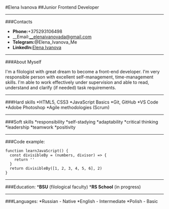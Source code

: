 #Elena Ivanova
##Junior Frontend Developer


*****

###Contacts
* __Phone:__+375293106498
* __Email:__elenaivanovada@gmail.com
* __Telegram:__@Elena_Ivanova_Me
* __LinkedIn:__[Elena Ivanova](https://www.linkedin.com/in/%D0%B5%D0%BB%D0%B5%D0%BD%D0%B0-%D0%B8%D0%B2%D0%B0%D0%BD%D0%BE%D0%B2%D0%B0-923648250/?msgControlName=view_message_button&msgConversationId=2-M2YxZTI1NmUtYWQ5Ny00M2U5LWFkZDAtZjAzYmQ4YWI2M2VlXzAxMg%3D%3D&msgOverlay=true)


*****

###About Myself

I'm a filologist with great dream to become a front-end developer. I'm very responsible person with excellent self-management, time-management skills. I'm able to work effectively under supervision and able to read, understand and clarify (if needed) task requirements.


*******

###Hard skills
*HTML5, CSS3
*JavaScript Basics
*Git, GitHub
*VS Code
*Adobe Photoshop
*Agile methodologies (Scrum)

********

###Soft skills
*responsibility
*self-stadying
*adaptability 
*critical thinking
*leadership
*teamwork
*positivity 

*********

###Code example:
```
function learnJavaScript() {
  const divisibleBy = (numbers, divisor) => {
    return ''
  }
  return divisibleBy([1, 2, 3, 4, 5, 6], 2)
}
```

******

###Education:
*__BSU__ (filological faculty)
*__RS School__ (in progress)

*******

###Languages:
*Russian - Native
*English - Intermediate
*Polish - Basic
